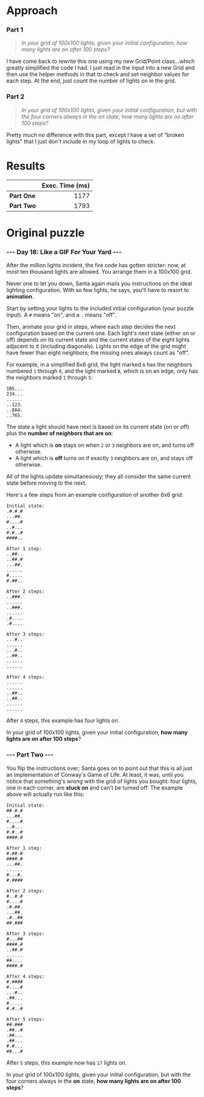 # Approach
### Part 1
> _In your grid of 100x100 lights, given your initial configuration, how many lights are on after 100 steps?_

I have come back to rewrite this one using my new Grid/Point class...which greatly simplified the code I had.
I just read in the input into a new Grid and then use the helper methods in that to check and set neighbor values for each
step. At the end, just count the number of lights on in the grid.


### Part 2
> _In your grid of 100x100 lights, given your initial configuration, but with the four corners always in the on state, how many lights are on after 100 steps?_

Pretty much no difference with this part, except I have a set of "broken lights" that I just don't include in my loop
of lights to check.

# Results

|              | Exec. Time (ms) |
|--------------|----------------:|
| **Part One** |            1177 |
| **Part Two** |            1793 |

# Original puzzle
### --- Day 18: Like a GIF For Your Yard ---
After the million lights incident, the fire code has gotten stricter: now, at most ten thousand lights are allowed. You arrange them in a 100x100 grid.

Never one to let you down, Santa again mails you instructions on the ideal lighting configuration. With so few lights, he says, you'll have to resort to **animation**.

Start by setting your lights to the included initial configuration (your puzzle input). A `#` means "on", and a `.` means "off".

Then, animate your grid in steps, where each step decides the next configuration based on the current one. Each light's next state (either on or off) depends on its current state and the current states of the eight lights adjacent to it (including diagonals). Lights on the edge of the grid might have fewer than eight neighbors; the missing ones always count as "off".

For example, in a simplified 6x6 grid, the light marked `A` has the neighbors numbered `1` through `8`, and the light marked `B`, which is on an edge, only has the neighbors marked `1` through `5`:
```
1B5...
234...
......
..123.
..8A4.
..765.
```
The state a light should have next is based on its current state (on or off) plus the **number of neighbors that are on**:

* A light which is **on** stays on when `2` or `3` neighbors are on, and turns off otherwise.
* A light which is **off** turns on if exactly `3` neighbors are on, and stays off otherwise.

All of the lights update simultaneously; they all consider the same current state before moving to the next.

Here's a few steps from an example configuration of another 6x6 grid:
```
Initial state:
.#.#.#
...##.
#....#
..#...
#.#..#
####..

After 1 step:
..##..
..##.#
...##.
......
#.....
#.##..

After 2 steps:
..###.
......
..###.
......
.#....
.#....

After 3 steps:
...#..
......
...#..
..##..
......
......

After 4 steps:
......
......
..##..
..##..
......
......
```
After `4` steps, this example has four lights on.

In your grid of 100x100 lights, given your initial configuration, **how many lights are on after 100 steps**?

### --- Part Two ---
You flip the instructions over; Santa goes on to point out that this is all just an implementation of Conway's Game of Life. At least, it was, until you notice that something's wrong with the grid of lights you bought: four lights, one in each corner, are **stuck on** and can't be turned off. The example above will actually run like this:
```
Initial state:
##.#.#
...##.
#....#
..#...
#.#..#
####.#

After 1 step:
#.##.#
####.#
...##.
......
#...#.
#.####

After 2 steps:
#..#.#
#....#
.#.##.
...##.
.#..##
##.###

After 3 steps:
#...##
####.#
..##.#
......
##....
####.#

After 4 steps:
#.####
#....#
...#..
.##...
#.....
#.#..#

After 5 steps:
##.###
.##..#
.##...
.##...
#.#...
##...#
```
After `5` steps, this example now has `17` lights on.

In your grid of 100x100 lights, given your initial configuration, but with the four corners always in the **on** state, **how many lights are on after 100 steps**?
